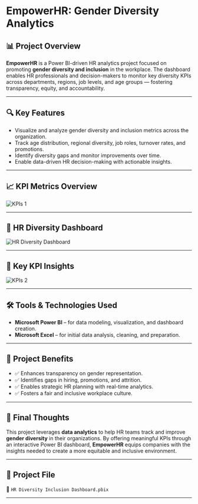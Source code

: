 # EmpowerHR: Gender Diversity Analytics

## 📊 Project Overview  
**EmpowerHR** is a Power BI-driven HR analytics project focused on promoting **gender diversity and inclusion** in the workplace. The dashboard enables HR professionals and decision-makers to monitor key diversity KPIs across departments, regions, job levels, and age groups — fostering transparency, equity, and accountability.

---

## 🔍 Key Features
- Visualize and analyze gender diversity and inclusion metrics across the organization.
- Track age distribution, regional diversity, job roles, turnover rates, and promotions.
- Identify diversity gaps and monitor improvements over time.
- Enable data-driven HR decision-making with actionable insights.

---

## 📈 KPI Metrics Overview  
![KPIs 1](https://github.com/DataVizExpert-Sham/HR-Gender-Diversity-KPIs-in-Power-BI/assets/151017676/54257bbc-d140-4ffa-9e14-73fe988a30a2)

---

## 🧭 HR Diversity Dashboard  
![HR Diversity Dashboard](https://github.com/DataVizExpert-Sham/HR-Gender-Diversity-KPIs-in-Power-BI/assets/151017676/a8a45572-c11c-4e86-a327-8aa63d00ddca)

---

## 📌 Key KPI Insights  
![KPIs 2](https://github.com/DataVizExpert-Sham/HR-Gender-Diversity-KPIs-in-Power-BI/assets/151017676/bcc0ec3c-7ba6-437b-ab88-378620747114)

---

## 🛠️ Tools & Technologies Used
- **Microsoft Power BI** – for data modeling, visualization, and dashboard creation.
- **Microsoft Excel** – for initial data analysis, cleaning, and preparation.

---

## 🎯 Project Benefits
- ✅ Enhances transparency on gender representation.
- ✅ Identifies gaps in hiring, promotions, and attrition.
- ✅ Enables strategic HR planning with real-time analytics.
- ✅ Fosters a fair and inclusive workplace culture.

---

## 📌 Final Thoughts  
This project leverages **data analytics** to help HR teams track and improve **gender diversity** in their organizations. By offering meaningful KPIs through an interactive Power BI dashboard, **EmpowerHR** equips companies with the insights needed to create a more equitable and inclusive environment.

---

## 📁 Project File
🔗 `HR Diversity Inclusion Dashboard.pbix`

---

